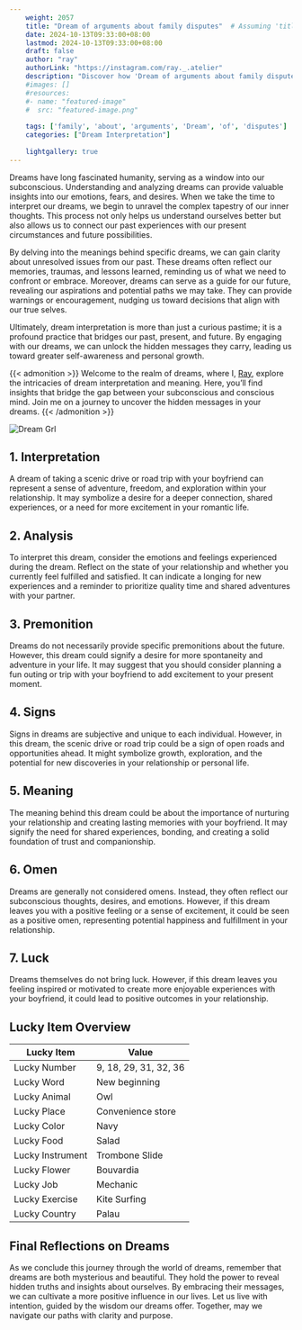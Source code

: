 ```yaml
---
    weight: 2057
    title: "Dream of arguments about family disputes"  # Assuming 'title' column exists
    date: 2024-10-13T09:33:00+08:00
    lastmod: 2024-10-13T09:33:00+08:00
    draft: false
    author: "ray"
    authorLink: "https://instagram.com/ray._.atelier"
    description: "Discover how 'Dream of arguments about family disputes' can interpret your future and uncover its significant meanings in your life."
    #images: []
    #resources:
    #- name: "featured-image"
    #  src: "featured-image.png"
    
    tags: ['family', 'about', 'arguments', 'Dream', 'of', 'disputes']
    categories: ["Dream Interpretation"]
    
    lightgallery: true
---
```

    
Dreams have long fascinated humanity, serving as a window into our subconscious. Understanding and analyzing dreams can provide valuable insights into our emotions, fears, and desires. When we take the time to interpret our dreams, we begin to unravel the complex tapestry of our inner thoughts. This process not only helps us understand ourselves better but also allows us to connect our past experiences with our present circumstances and future possibilities.

By delving into the meanings behind specific dreams, we can gain clarity about unresolved issues from our past. These dreams often reflect our memories, traumas, and lessons learned, reminding us of what we need to confront or embrace. Moreover, dreams can serve as a guide for our future, revealing our aspirations and potential paths we may take. They can provide warnings or encouragement, nudging us toward decisions that align with our true selves.

Ultimately, dream interpretation is more than just a curious pastime; it is a profound practice that bridges our past, present, and future. By engaging with our dreams, we can unlock the hidden messages they carry, leading us toward greater self-awareness and personal growth.

{{< admonition >}}
Welcome to the realm of dreams, where I, [Ray](https://instagram.com/ray._.atelier), explore the intricacies of dream interpretation and meaning. Here, you’ll find insights that bridge the gap between your subconscious and conscious mind. Join me on a journey to uncover the hidden messages in your dreams.
{{< /admonition >}}

![Dream Grl](https://cdn.pixabay.com/photo/2017/11/02/03/35/gothic-2910057_1280.jpg "Dream Grl")

## 1. Interpretation
 A dream of taking a scenic drive or road trip with your boyfriend can represent a sense of adventure, freedom, and exploration within your relationship. It may symbolize a desire for a deeper connection, shared experiences, or a need for more excitement in your romantic life.

## 2. Analysis
 To interpret this dream, consider the emotions and feelings experienced during the dream. Reflect on the state of your relationship and whether you currently feel fulfilled and satisfied. It can indicate a longing for new experiences and a reminder to prioritize quality time and shared adventures with your partner.

## 3. Premonition
 Dreams do not necessarily provide specific premonitions about the future. However, this dream could signify a desire for more spontaneity and adventure in your life. It may suggest that you should consider planning a fun outing or trip with your boyfriend to add excitement to your present moment.

## 4. Signs
 Signs in dreams are subjective and unique to each individual. However, in this dream, the scenic drive or road trip could be a sign of open roads and opportunities ahead. It might symbolize growth, exploration, and the potential for new discoveries in your relationship or personal life.

## 5. Meaning
 The meaning behind this dream could be about the importance of nurturing your relationship and creating lasting memories with your boyfriend. It may signify the need for shared experiences, bonding, and creating a solid foundation of trust and companionship.

## 6. Omen
 Dreams are generally not considered omens. Instead, they often reflect our subconscious thoughts, desires, and emotions. However, if this dream leaves you with a positive feeling or a sense of excitement, it could be seen as a positive omen, representing potential happiness and fulfillment in your relationship.

## 7. Luck
 Dreams themselves do not bring luck. However, if this dream leaves you feeling inspired or motivated to create more enjoyable experiences with your boyfriend, it could lead to positive outcomes in your relationship.

## Lucky Item Overview
| Lucky Item          | Value              |
|---------------|--------------------|
| Lucky Number        | 9, 18, 29, 31, 32, 36  |
| Lucky Word          | New beginning |
| Lucky Animal        | Owl |
| Lucky Place         | Convenience store     |
| Lucky Color         | Navy     |
| Lucky Food          | Salad      |
| Lucky Instrument    | Trombone Slide |
| Lucky Flower        | Bouvardia    |
| Lucky Job           | Mechanic       |
| Lucky Exercise      | Kite Surfing  |
| Lucky Country       | Palau    |


##  Final Reflections on Dreams

As we conclude this journey through the world of dreams, remember that dreams are both mysterious and beautiful. They hold the power to reveal hidden truths and insights about ourselves. By embracing their messages, we can cultivate a more positive influence in our lives. Let us live with intention, guided by the wisdom our dreams offer. Together, may we navigate our paths with clarity and purpose.
